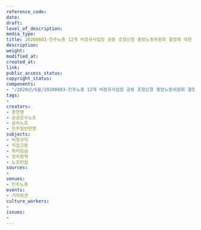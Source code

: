 ```yaml
---
reference_code: 
date: 
draft: 
level_of_description: 
media_type: 
title: 20200603-민주노총 12개 비정규사업장 공동 조정신청 중앙노동위원회 결정에 대한 민주노총 입장발표 기자회견
description: 
weight: 
modified_at: 
created_at: 
link: 
public_access_status: 
copyright_status: 
components:
- "/2020년/6월/20200603-민주노총 12개 비정규사업장 공동 조정신청 중앙노동위원회 결정에 대한 민주노총 입장발표 기자회견/_DSC5952.jpg"
tags:
- 
creators:
- 총연맹
- 공공운수노조
- 금속노조
- 민주일반연맹
subjects:
- 비정규직
- 직접고용
- 최저임금
- 정치정책
- 노조탄압
sources:
- 
venues:
- 민주노총
events:
- 기자회견
culture_workers:
- 
issues:
- 
---
```

